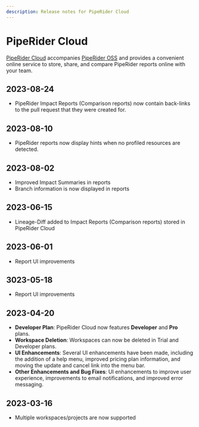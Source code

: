 ```yaml
---
description: Release notes for PipeRider Cloud
---
```


# PipeRider Cloud

[PipeRider Cloud](broken-reference/) accompanies [PipeRider OSS](../get-started/quick-start.md) and provides a convenient online service to store, share, and compare PipeRider reports online with your team.

## 2023-08-24

* PipeRider Impact Reports (Comparison reports) now contain back-links to the pull request that they were created for.

## 2023-08-10

* PipeRider reports now display hints when no profiled resources are detected.

## 2023-08-02

* Improved Impact Summaries in reports
* Branch information is now displayed in reports

## 2023-06-15

* Lineage-Diff added to Impact Reports (Comparison reports) stored in PipeRider Cloud

## 2023-06-01

* Report UI improvements

## 3023-05-18

* Report UI improvements

## 2023-04-20

* **Developer Plan**: PipeRider Cloud now features **Developer** and **Pro** plans.
* **Workspace Deletion**: Workspaces can now be deleted in Trial and Developer plans.
* **UI Enhancements**: Several UI enhancements have been made, including the addition of a help menu, improved pricing plan information, and moving the update and cancel link into the menu bar.
* **Other Enhancements and Bug Fixes**: UI enhancements to improve user experience, improvements to email notifications, and improved error messaging.

## 2023-03-16

* Multiple workspaces/projects are now supported

